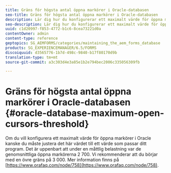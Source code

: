 ```yaml
---
title: Gräns för högsta antal öppna markörer i Oracle-databasen
seo-title: Gräns för högsta antal öppna markörer i Oracle-databasen
description: Lär dig hur du konfigurerar ett maximalt värde för öppna markörer i Oracle.
seo-description: Lär dig hur du konfigurerar ett maximalt värde för öppna markörer i Oracle.
uuid: c1d20997-f853-4772-b1c6-8cea73221d0a
contentOwner: admin
content-type: reference
geptopics: SG_AEMFORMS/categories/maintaining_the_aem_forms_database
products: SG_EXPERIENCEMANAGER/6.5/FORMS
discoiquuid: d3565776-1b7d-498c-9840-b17f80170d9b
translation-type: tm+mt
source-git-commit: a3c303d4e3a85e1b2e794bec2006c335056309fb

---
```



# Gräns för högsta antal öppna markörer i Oracle-databasen {#oracle-database-maximum-open-cursors-threshold}

Om du vill konfigurera ett maximalt värde för öppna markörer i Oracle kanske du måste justera det här värdet till ett värde som passar ditt program. Det är uppenbart att under en måttlig belastning var de genomsnittliga öppna markörerna 2 700. Vi rekommenderar att du börjar med en övre gräns på 3 000. Mer information finns på [https://www.orafaq.com/node/758](https://www.orafaq.com/node/758).
